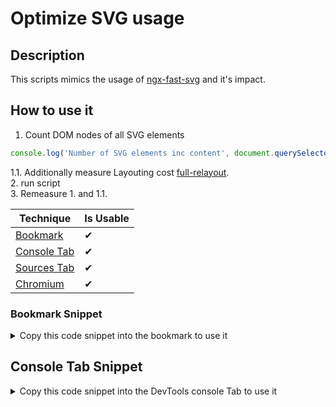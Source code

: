 # Optimize SVG usage

## Description

This scripts mimics the usage of [ngx-fast-svg](https://github.com/push-based/ngx-fast-svg) and it's impact.

## How to use it

1. Count DOM nodes of all SVG elements  
```javascript
console.log('Number of SVG elements inc content', document.querySelectorAll('svg, svg *').length)
```  
1.1. Additionally measure Layouting cost [full-relayout](https://github.com/push-based/awesome-web-performance-snippets/tree/main/snippets/full-relayout).  
2. run script  
3. Remeasure 1. and 1.1.   

<!-- START-HOW_TO[bookmark,console-tab,sources-tab,chromium] -->


| Technique   | Is Usable  |
| ----------- | ---------- |
| [Bookmark](https://github.com/push-based/web-performance-tools/blob/main/docs/how-to-use-it-with-bookmarks) |      ✔    | 
| [Console Tab](https://github.com/push-based/web-performance-tools/blob/main/docs/how-to-use-it-with-console-tab.md) |      ✔    | 
| [Sources Tab](https://github.com/push-based/web-performance-tools/blob/main/docs/how-to-use-it-with-sources-tab.md) |      ✔    | 
| [Chromium](https://github.com/push-based/web-performance-tools/blob/main/docs/how-to-use-it-with-chromium.md)       |      ✔    |
    


### Bookmark Snippet



<details>

<summary>Copy this code snippet into the bookmark to use it</summary>


```javascript

javascript:(() => {function createElementFromHTMLString(htmlString) {
    var div = document.createElement('div');
    div.innerHTML = htmlString.trim();
    return div.firstChild;
}
function cacheInDom(svgElem, svgId) {
    const node = svgElem.cloneNode(svgElem);
    node?.setAttribute && node.setAttribute('id', svgId);
    svgDomCache.appendChild(node);
}
function modifySvgToUseCache(svgElem, svgId) {
    //svgElem.replaceWith(createElementFromHTMLString(`<svg><use href="#${svgId}"></use></svg>`));
    svgElem.innerHTML = `<use href="#${svgId}"></use>`;
}
let nextCachedSvgId = Math.random();
const svgDomCacheHtml = `<div id="svg-cache" style="
    overflow: hidden;
    width: 0;
    height: 0;
    position: fixed;
    bottom: -2000px;
    contain: content;
    content-visibility: auto;
  "></div>`;
const svgDomCache = createElementFromHTMLString(svgDomCacheHtml);
document.body.appendChild(svgDomCache);
let reusedDomNodes = 0;
const cachedSvgContent = new Set();
document.querySelectorAll('svg').forEach(svg => {
    if (svg.children[0].tagName !== 'use') {
        if (!cachedSvgContent.has(svg.innerHTML)) {
            nextCachedSvgId++;
            cachedSvgContent.add(svg.innerHTML);
            cacheInDom(svg, nextCachedSvgId);
        }
        else {
            reusedDomNodes += svg.querySelectorAll('*').length;
        }
        modifySvgToUseCache(svg, nextCachedSvgId);
    }
    else {
        console.info('already optimized');
    }
});
console.log('Reused DOM nodes: ', reusedDomNodes);
})()
``` 




</details>



## Console Tab Snippet

<details>

<summary>Copy this code snippet into the DevTools console Tab to use it</summary>


```javascript

function createElementFromHTMLString(htmlString) {
    var div = document.createElement('div');
    div.innerHTML = htmlString.trim();
    return div.firstChild;
}
function cacheInDom(svgElem, svgId) {
    const node = svgElem.cloneNode(svgElem);
    node?.setAttribute && node.setAttribute('id', svgId);
    svgDomCache.appendChild(node);
}
function modifySvgToUseCache(svgElem, svgId) {
    //svgElem.replaceWith(createElementFromHTMLString(`<svg><use href="#${svgId}"></use></svg>`));
    svgElem.innerHTML = `<use href="#${svgId}"></use>`;
}
let nextCachedSvgId = Math.random();
const svgDomCacheHtml = `<div id="svg-cache" style="
    overflow: hidden;
    width: 0;
    height: 0;
    position: fixed;
    bottom: -2000px;
    contain: content;
    content-visibility: auto;
  "></div>`;
const svgDomCache = createElementFromHTMLString(svgDomCacheHtml);
document.body.appendChild(svgDomCache);
let reusedDomNodes = 0;
const cachedSvgContent = new Set();
document.querySelectorAll('svg').forEach(svg => {
    if (svg.children[0].tagName !== 'use') {
        if (!cachedSvgContent.has(svg.innerHTML)) {
            nextCachedSvgId++;
            cachedSvgContent.add(svg.innerHTML);
            cacheInDom(svg, nextCachedSvgId);
        }
        else {
            reusedDomNodes += svg.querySelectorAll('*').length;
        }
        modifySvgToUseCache(svg, nextCachedSvgId);
    }
    else {
        console.info('already optimized');
    }
});
console.log('Reused DOM nodes: ', reusedDomNodes);

``` 




</details>




<!-- END-HOW_TO -->






































































